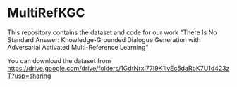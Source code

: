 # MultiRefKGC

This repository contains the dataset and code for our work "There Is No Standard Answer: Knowledge-Grounded Dialogue Generation
with Adversarial Activated Multi-Reference Learning"

You can download the dataset from https://drive.google.com/drive/folders/1GdtNrxI77I9K1lvEc5daRbK7U1d423zT?usp=sharing

